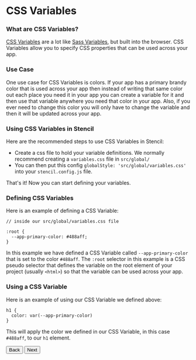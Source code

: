 # CSS Variables

### What are CSS Variables?

[CSS Variables](https://developer.mozilla.org/en-US/docs/Web/CSS/Using_CSS_variables) are a lot like [Sass Variables](https://ionicframework.com/docs/theming/sass-variables/), but built into the browser. CSS Variables allow you to specify CSS properties that can be used across your app.

### Use Case

One use case for CSS Variables is colors. If your app has a primary brandy color that is used across your app then instead of writing that same color out each place you need it in your app you can create a variable for it and then use that variable anywhere you need that color in your app. Also, if you ever need to change this color you will only have to change the variable and then it will be updated across your app.

### Using CSS Variables in Stencil

Here are the recommended steps to use CSS Variables in Stencil:

- Create a css file to hold your variable definitions. We normally recommend creating a `variables.css` file in `src/global/`
- You can then put this config `globalStyle: 'src/global/variables.css'` into your `stencil.config.js` file.

That's it! Now you can start defining your variables.

### Defining CSS Variables

Here is an example of defining a CSS Variable:

```
// inside our src/global/variables.css file

:root {
  --app-primary-color: #488aff;
}
```

In this example we have defined a CSS Variable called `--app-primary-color` that is set to the color `#488aff`. The `:root` selector in this example is a CSS pseudo selector that defines the variable on the root element of your project (usually `<html>`) so that the variable can be used across your app.

### Using a CSS Variable

Here is an example of using our CSS Variable we defined above:

```
h1 {
  color: var(--app-primary-color)
}
```

This will apply the color we defined in our CSS Variable, in this case `#488aff`, to our `h1` element.

<stencil-route-link url="/docs/framework-integration" router="#router" custom="true">
  <button class='backButton'>
    Back
  </button>
</stencil-route-link>

<stencil-route-link url="/docs/routing" custom="true">
  <button class='nextButton'>
    Next
  </button>
</stencil-route-link>